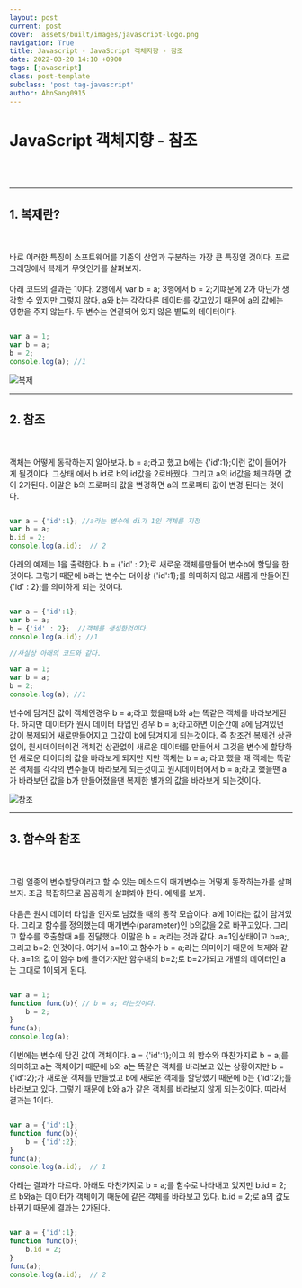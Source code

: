 ```yaml
---
layout: post
current: post
cover:  assets/built/images/javascript-logo.png
navigation: True
title: Javascript - JavaScript 객체지향 - 참조
date: 2022-03-20 14:10 +0900
tags: [javascript]
class: post-template
subclass: 'post tag-javascript'
author: AhnSang0915
---
```


# JavaScript 객체지향 - 참조

<br>
<br>

---

## 1. 복제란?
<br>
<br>
바로 이러한 특징이 소프트웨어를 기존의 산업과 구분하는 가장 큰 특징일 것이다. 프로그래밍에서 복제가 무엇인가를 살펴보자.
<br>
<br>
아래 코드의 결과는 1이다. 2행에서 var b = a; 3행에서 b = 2;기떄문에 2가 아닌가 생각할 수 있지만 그렇지 않다. a와 b는 각각다른 데이터를 갖고있기 때문에 a의 값에는 영향을 주지 않는다. 두 변수는 연결되어 있지 않은 별도의 데이터이다.

~~~javascript

var a = 1;
var b = a;
b = 2;
console.log(a); //1

~~~

![복제](https://s3.ap-northeast-2.amazonaws.com/opentutorials-user-file/module/532/2226.png)

---

## 2. 참조
<br>
<br>
객체는 어떻게 동작하는지 알아보자. b = a;라고 했고 b에는 {'id':1};이런 값이 들어가게 될것이다. 그상태 에서 b.id로 b의 id값을 2로바꿨다. 그리고 a의 id값을 체크하면 값이 2가된다. 이말은 b의 프로퍼티 값을 변경하면 a의 프로퍼티 값이 변경 된다는 것이다. 

~~~javascript

var a = {'id':1}; //a라는 변수에 di가 1인 객체를 지정
var b = a;
b.id = 2;
console.log(a.id);  // 2

~~~

아래의 예제는 1을 출력한다. b = {'id' : 2};로 새로운 객체를만들어 변수b에 할당을 한것이다. 그렇기 때문에 b라는 변수는 더이상 {'id':1};를 의미하지 않고 새롭게 만들어진 {'id' : 2};를 의미하게 되는 것이다.

~~~javascript

var a = {'id':1}; 
var b = a;
b = {'id' : 2};  //객체를 생성한것이다.
console.log(a.id); //1

//사실상 아래의 코드와 같다.

var a = 1;
var b = a;
b = 2;
console.log(a); //1


~~~

변수에 담겨진 값이 객체인경우 b = a;라고 했을때 b와 a는 똑같은 객체를 바라보게된다. 하지만 데이터가 원시 데이터 타입인 경우 b = a;라고하면 이순간에 a에 담겨있던 값이 복제되어 새로만들어지고 그값이 b에 담겨지게 되는것이다. 즉 참조건 복제건 상관없이, 원시데이터이건 객체건 상관없이 새로운 데이터를 만들어서 그것을 변수에 할당하면 새로운 데이터의 값을 바라보게 되지만 지만 객체는 b = a; 라고 했을 때 객체는 똑같은 객체를 각각의 변수들이 바라보게 되는것이고 원시데이터에서 b = a;라고 했을땐 a가 바라보던 값을 b가 만들어졌을땐 복제한 별개의 값을 바라보게 되는것이다. 


![참조](https://s3.ap-northeast-2.amazonaws.com/opentutorials-user-file/module/532/2227.png)

---

## 3. 함수와 참조
<br>
<br>
그럼 일종의 변수할당이라고 할 수 있는 메소드의 매개변수는 어떻게 동작하는가를 살펴보자. 조금 복잡하므로 꼼꼼하게 살펴봐야 한다. 예제를 보자.
<br>
<br>
다음은 원시 데이터 타입을 인자로 넘겼을 때의 동작 모습이다. a에 1이라는 값이 담겨있다. 그리고 함수를 정의했는데 매개변수(parameter)인 b의값을 2로 바꾸고있다. 그리고 함수를 호출할때 a를 전달했다. 이말은 b = a;라는 것과 같다. a=1인상태이고 b=a;, 그리고 b=2; 인것이다. 여기서 a=1이고 함수가 b = a;라는 의미이기 때문에 복제와 같다. a=1의 값이 함수 b에 들어가지만 함수내의 b=2;로 b=2가되고 개별의 데이터인 a는 그대로 1이되게 된다.

~~~javascript

var a = 1;
function func(b){ // b = a; 라는것이다.
    b = 2;
}
func(a);
console.log(a);

~~~

이번에는 변수에 담긴 값이 객체이다. a = {'id':1};이고 위 함수와 마찬가지로 b = a;를 의미하고 a는 객체이기 때문에 b와 a는 똑같은 객체를 바라보고 있는 상황이지만 b = {'id':2};가 새로운 객체를 만들었고 b에 새로운 객체를 할당했기 때문에 b는 {'id':2};를 바라보고 있다. 그렇기 때문에 b와 a가 같은 객체를 바라보지 않게 되는것이다. 따라서 결과는 1이다.

~~~javascript

var a = {'id':1};
function func(b){
    b = {'id':2};
}
func(a);
console.log(a.id);  // 1

~~~

아래는 결과가 다르다. 아래도 마찬가지로 b = a;를 함수로 나타내고 있지만 b.id = 2;로 b와a는 데이터가 객체이기 때문에 같은 객체를 바라보고 있다. b.id = 2;로 a의 값도 바뀌기 때문에 결과는 2가된다.

~~~javascript

var a = {'id':1};
function func(b){
    b.id = 2;
}
func(a);
console.log(a.id);  // 2

~~~
